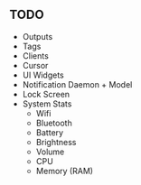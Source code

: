 ## TODO

- Outputs
- Tags
- Clients
- Cursor
- UI Widgets
- Notification Daemon + Model
- Lock Screen
- System Stats
  - Wifi
  - Bluetooth
  - Battery
  - Brightness
  - Volume
  - CPU
  - Memory (RAM)
